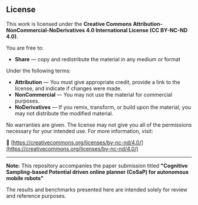 ## License

This work is licensed under the **Creative Commons Attribution-NonCommercial-NoDerivatives 4.0 International License (CC BY-NC-ND 4.0)**.

You are free to:
- **Share** — copy and redistribute the material in any medium or format

Under the following terms:
- **Attribution** — You must give appropriate credit, provide a link to the license, and indicate if changes were made.
- **NonCommercial** — You may not use the material for commercial purposes.
- **NoDerivatives** — If you remix, transform, or build upon the material, you may not distribute the modified material.

No warranties are given. The license may not give you all of the permissions necessary for your intended use. For more information, visit:

🔗 [https://creativecommons.org/licenses/by-nc-nd/4.0/](https://creativecommons.org/licenses/by-nc-nd/4.0/)

---

**Note:** This repository accompanies the paper submission titled 
**"Cognitive Sampling-based Potential driven online planner (CoSaP) for autonomous mobile robots"**  


The results and benchmarks presented here are intended solely for review and reference purposes.
